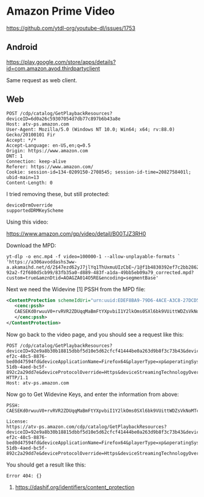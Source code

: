 # Amazon Prime Video

https://github.com/ytdl-org/youtube-dl/issues/1753

## Android

https://play.google.com/store/apps/details?id=com.amazon.avod.thirdpartyclient

Same request as web client.

## Web

~~~
POST /cdp/catalog/GetPlaybackResources?deviceID=6d0a26c59307054d7db77c897b6b43a8e
Host: atv-ps.amazon.com
User-Agent: Mozilla/5.0 (Windows NT 10.0; Win64; x64; rv:88.0) Gecko/20100101 Fir
Accept: */*
Accept-Language: en-US,en;q=0.5
Origin: https://www.amazon.com
DNT: 1
Connection: keep-alive
Referer: https://www.amazon.com/
Cookie: session-id=134-0209150-2708545; session-id-time=2082758401l; ubid-main=13
Content-Length: 0
~~~

I tried removing these, but still protected:

~~~
deviceDrmOverride
supportedDRMKeyScheme
~~~

Using this video:

https://www.amazon.com/gp/video/detail/B00TJZ3RH0

Download the MPD:

~~~
yt-dlp -o enc.mp4 -f video=100000-1 --allow-unplayable-formats `
'https://a306avoddashs3ww-a.akamaihd.net/d/2$47ezd62yJ7jlYq1ThUxmuUIzCbE~/1@f1b4830392ef7c2bb28625d4657360f1/ondemand/iad_2/f1d5/69e5/db5d/4b7c-92a2-f2f680d5cb99/83fb35a0-d889-483f-a1da-49bb5eb09a79_corrected.mpd?custom=true&amznDtid=AOAGZA014O5RE&encoding=segmentBase'
~~~

Next we need the Widevine [1] PSSH from the MPD file:

~~~xml
<ContentProtection schemeIdUri="urn:uuid:EDEF8BA9-79D6-4ACE-A3C8-27DCD51D21ED">
   <cenc:pssh>
   CAESEKd0rwuuV0+rvRVR2ZDUqqMaBmFtYXpvbiI1Y2lkOms0SXl6bk9VUittWDZsVkNoMTcwd0E9PSxwM1N2QzY1WFQ2dTlGVkhaa05TcW93PT0qAlNEMgA=
   </cenc:pssh>
</ContentProtection>
~~~

Now go back to the video page, and you should see a request like this:

~~~
POST /cdp/catalog/GetPlaybackResources?deviceID=92e9a8b30b18815dbbf5d10e5d62cfcf41444be0a263d9b8f3c73b43&deviceTypeID=AOAGZA014O5RE&gascEnabled=false&marketplaceID=ATVPDKIKX0DER&uxLocale=en_US&firmware=1&clientId=f22dbddb-ef2c-48c5-8876-bed0d47594fd&deviceApplicationName=Firefox64&playerType=xp&operatingSystemName=Windows&operatingSystemVersion=10.0&asin=B00TJYYKD6&consumptionType=Streaming&desiredResources=Widevine2License&resourceUsage=ImmediateConsumption&videoMaterialType=Feature&userWatchSessionId=eacbfd5a-51db-4aed-bc5f-892c2a29dd7e&deviceProtocolOverride=Https&deviceStreamingTechnologyOverride=DASH&deviceDrmOverride=CENC&deviceBitrateAdaptationsOverride=CVBR%2CCBR&deviceAdInsertionTypeOverride=SSAI&deviceHdrFormatsOverride=None&deviceVideoCodecOverride=H264&deviceVideoQualityOverride=HD&playerAttributes=%7B%22middlewareName%22%3A%22Firefox64%22%2C%22middlewareVersion%22%3A%2288.0%22%2C%22nativeApplicationName%22%3A%22Firefox64%22%2C%22nativeApplicationVersion%22%3A%2288.0%22%2C%22supportedAudioCodecs%22%3A%22AAC%22%2C%22frameRate%22%3A%22HFR%22%2C%22H264.codecLevel%22%3A%224.2%22%2C%22H265.codecLevel%22%3A%220.0%22%7D HTTP/1.1
Host: atv-ps.amazon.com
~~~

Now go to Get Widevine Keys, and enter the information from above:

~~~
PSSH:
CAESEKd0rwuuV0+rvRVR2ZDUqqMaBmFtYXpvbiI1Y2lkOms0SXl6bk9VUittWDZsVkNoMTcwd0E9PSxwM1N2QzY1WFQ2dTlGVkhaa05TcW93PT0qAlNEMgA=

License:
https://atv-ps.amazon.com/cdp/catalog/GetPlaybackResources?deviceID=92e9a8b30b18815dbbf5d10e5d62cfcf41444be0a263d9b8f3c73b43&deviceTypeID=AOAGZA014O5RE&gascEnabled=false&marketplaceID=ATVPDKIKX0DER&uxLocale=en_US&firmware=1&clientId=f22dbddb-ef2c-48c5-8876-bed0d47594fd&deviceApplicationName=Firefox64&playerType=xp&operatingSystemName=Windows&operatingSystemVersion=10.0&asin=B00TJYYKD6&consumptionType=Streaming&desiredResources=Widevine2License&resourceUsage=ImmediateConsumption&videoMaterialType=Feature&userWatchSessionId=eacbfd5a-51db-4aed-bc5f-892c2a29dd7e&deviceProtocolOverride=Https&deviceStreamingTechnologyOverride=DASH&deviceDrmOverride=CENC&deviceBitrateAdaptationsOverride=CVBR%2CCBR&deviceAdInsertionTypeOverride=SSAI&deviceHdrFormatsOverride=None&deviceVideoCodecOverride=H264&deviceVideoQualityOverride=HD&playerAttributes=%7B%22middlewareName%22%3A%22Firefox64%22%2C%22middlewareVersion%22%3A%2288.0%22%2C%22nativeApplicationName%22%3A%22Firefox64%22%2C%22nativeApplicationVersion%22%3A%2288.0%22%2C%22supportedAudioCodecs%22%3A%22AAC%22%2C%22frameRate%22%3A%22HFR%22%2C%22H264.codecLevel%22%3A%224.2%22%2C%22H265.codecLevel%22%3A%220.0%22%7D
~~~

You should get a result like this:

~~~
Error 404: {} 
~~~

1. <https://dashif.org/identifiers/content_protection>
